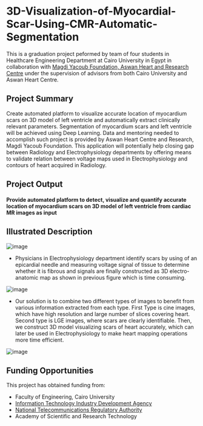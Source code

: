 # 3D-Visualization-of-Myocardial-Scar-Using-CMR-Automatic-Segmentation
This is a graduation project peformed by team of four students in Healthcare Engineering Department at Cairo University in Egypt in collaboration with [Magdi Yacoub Foundation, Aswan Heart and Research Centre](https://www.myf-egypt.org/about/) under the supervision of advisors from both Cairo University and Aswan Heart Centre.

## Project Summary
Create automated platform to visualize accurate location of myocardium scars on 3D model of left ventricle and automatically extract clinically relevant parameters. Segmentation of myocardium scars and left ventricle will be achieved using Deep Learning. Data and mentoring needed to accomplish such project is provided by Aswan Heart Centre and Research, Magdi Yacoub Foundation. This application will potentially help closing gap between Radiology and Electrophysiology departments by offering means to validate relation between voltage maps used in Electrophysiology and contours of heart acquired in Radiology.

## Project Output
#### Provide automated platform to detect, visualize and quantify accurate location of myocardium scars on 3D model of left ventricle from cardiac MR images as input

## Illustrated Description

![image](https://user-images.githubusercontent.com/81769303/205246052-c8908dd2-3dc5-4a1e-b0c3-c3c0883e1a5a.png)

- Physicians in Electrophysiology department identify scars by using of an epicardial needle and measuring voltage signal of tissue to determine whether it is fibrous and signals are finally constructed as 3D electro-anatomic map as shown in previous figure which is time consuming.

![image](https://user-images.githubusercontent.com/81769303/205246139-6b02cd57-5c29-4cc4-a513-88563a0f1f58.png)

- Our solution is to combine two different types of images to benefit from various information extracted from each type. First Type is cine images, which have high resolution and large number of slices covering heart. Second type is LGE images, where scars are clearly identifiable. Then, we construct 3D model visualizing scars of heart accurately, which can later be used in Electrophysiology to make heart mapping operations more time efficient.

![image](https://user-images.githubusercontent.com/81769303/205246211-342b7dde-bd81-4976-b255-aee071bee512.png)

## Funding Opportunities
This project has obtained funding from:     
- Faculty of Engineering, Cairo University
- [Information Technology Industry Development Agency](https://www.itida.gov.eg/english/Pages/default.aspx)
- [National Telecommunications Regulatory Authority](https://www.tra.gov.eg/en/)
- Academy of Scientific and Research Technology
